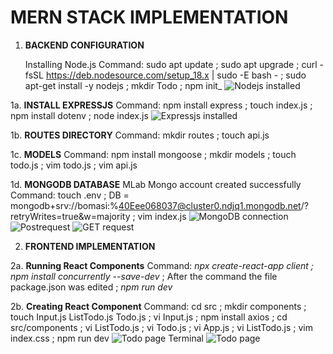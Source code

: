 # MERN STACK IMPLEMENTATION

1. **BACKEND CONFIGURATION**

   Installing Node.js
   Command: sudo apt update ; sudo apt upgrade ; curl -fsSL https://deb.nodesource.com/setup_18.x | sudo -E bash - ; sudo apt-get install -y nodejs ; mkdir Todo ; npm init_
![Nodejs installed](https://user-images.githubusercontent.com/65962095/171427181-178d9c7a-58f1-4416-a18e-ee4c836afd89.PNG)

   
1a. **INSTALL EXPRESSJS**
Command: npm install express ; touch index.js ; npm install dotenv ; node index.js
![Expressjs installed](https://user-images.githubusercontent.com/65962095/171431963-c5ec62dd-586b-43a9-b959-5f659f5c1e3b.PNG)

1b. **ROUTES DIRECTORY**
Command: mkdir routes ; touch api.js 

1c. **MODELS**
Command: npm install mongoose ; mkdir models ; touch todo.js ; vim todo.js ; vim api.js

1d. **MONGODB DATABASE**
MLab Mongo account created successfully
Command: touch .env ; DB = mongodb+srv://bomasi:%40Eee068037@cluster0.ndjq1.mongodb.net/?retryWrites=true&w=majority ; vim index.js
![MongoDB connection](https://user-images.githubusercontent.com/65962095/171457303-0eb74776-b157-40f1-ba14-f711db33fd9e.PNG)
![Postrequest](https://user-images.githubusercontent.com/65962095/171457620-60625ff1-aeb3-4d09-937a-bdba0c7a98f3.PNG)
![GET request](https://user-images.githubusercontent.com/65962095/171610956-e721a18d-a29f-4878-b15e-50111b454cee.PNG)

2. **FRONTEND IMPLEMENTATION**

2a. **Running React Components**
Command: _npx create-react-app client ; npm install concurrently --save-dev_ ; After the command the file package.json was edited ; _npm run dev_

2b. **Creating React Component**
Command: cd src ; mkdir components ; touch Input.js ListTodo.js Todo.js ; vi Input.js ; npm install axios ; cd src/components ; vi ListTodo.js ; vi Todo.js ; vi App.js 
         ; vi ListTodo.js ; vim index.css ; npm run dev
![Todo page Terminal](https://user-images.githubusercontent.com/65962095/171744650-f6478e76-e127-42ba-9787-f67d9a994ce8.PNG)
![Todo page](https://user-images.githubusercontent.com/65962095/171744656-bef34404-6aac-494a-a7b4-30514889c4f4.PNG)

 




